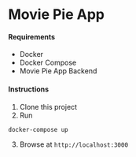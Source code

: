 # Movie Pie App

#### Requirements
- Docker
- Docker Compose
- Movie Pie App Backend

#### Instructions
1. Clone this project
2. Run
```
docker-compose up
```
3. Browse at `http://localhost:3000`
